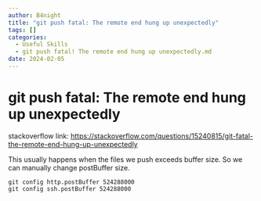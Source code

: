 ```yaml
---
author: B4night
title: "git push fatal: The remote end hung up unexpectedly"
tags: []
categories:
  - Useful Skills
  - git push fatal! The remote end hung up unexpectedly.md
date: 2024-02-05
---
```


# git push fatal: The remote end hung up unexpectedly

stackoverflow link: <https://stackoverflow.com/questions/15240815/git-fatal-the-remote-end-hung-up-unexpectedly>

This usually happens when the files we push exceeds buffer size. So we can manually change postBuffer size.

    git config http.postBuffer 524288000
    git config ssh.postBuffer 524288000
